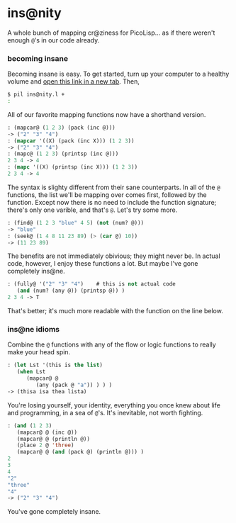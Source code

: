 # ins@nity
A whole bunch of mapping cr@ziness for PicoLisp... as if there weren't enough `@`'s in our code already.

### becoming insane
Becoming insane is easy. To get started, turn up your computer to a healthy volume and [open this link in a new tab](https://www.youtube.com/watch?v=kipooHI1NGc). Then,
```bash
$ pil ins@nity.l +
:
```
All of our favorite mapping functions now have a shorthand version.
```lisp
: (mapcar@ (1 2 3) (pack (inc @)))
-> ("2" "3" "4")
: (mapcar '((X) (pack (inc X))) (1 2 3))
-> ("2" "3" "4")
: (mapc@ (1 2 3) (printsp (inc @)))
2 3 4 -> 4
: (mapc '((X) (printsp (inc X))) (1 2 3))
2 3 4 -> 4
```

The syntax is slighty different from their sane counterparts. In all of the `@` functions, the list we'll be mapping over comes first, followed by the function. Except now there is no need to include the function signature; there's only one varible, and that's `@`. Let's try some more.

```lisp
: (find@ (1 2 3 "blue" 4 5) (not (num? @)))
-> "blue"
: (seek@ (1 4 8 11 23 89) (> (car @) 10))
-> (11 23 89)
```
The benefits are not immediately obivious; they might never be. In actual code, however, I enjoy these functions a lot. But maybe I've gone completely ins@ne.

```lisp
: (fully@ '("2" "3" "4")    # this is not actual code
   (and (num? (any @)) (printsp @)) )
2 3 4 -> T
```
That's better; it's much more readable with the function on the line below.

### ins@ne idioms
Combine the `@` functions with any of the flow or logic functions to really make your head spin.
```lisp
: (let Lst '(this is the list)
   (when Lst
      (mapcar@ @
         (any (pack @ "a")) ) ) )
-> (thisa isa thea lista)
```
You're losing yourself, your identity, everything you once knew about life and programming, in a sea of `@`'s. It's inevitable, not worth fighting.
```lisp
: (and (1 2 3)
   (mapcar@ @ (inc @))
   (mapcar@ @ (println @))
   (place 2 @ 'three)
   (mapcar@ @ (and (pack @) (println @))) )
2
3
4
"2"
"three"
"4"
-> ("2" "3" "4")
```
You've gone completely insane.

